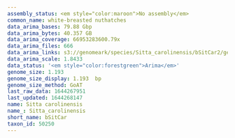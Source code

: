 ```yaml
---
assembly_status: <em style="color:maroon">No assembly</em>
common_name: white-breasted nuthatches
data_arima_bases: 79.88 Gbp
data_arima_bytes: 40.357 GB
data_arima_coverage: 66953283600.79x
data_arima_files: 666
data_arima_links: s3://genomeark/species/Sitta_carolinensis/bSitCar2/genomic_data/arima/<br>
data_arima_scale: 1.8433
data_status: '<em style="color:forestgreen">Arima</em>'
genome_size: 1.193
genome_size_display: 1.193  bp
genome_size_method: GoAT
last_raw_data: 1644267951
last_updated: 1644268147
name: Sitta carolinensis
name_: Sitta_carolinensis
short_name: bSitCar
taxon_id: 50250
---
```

